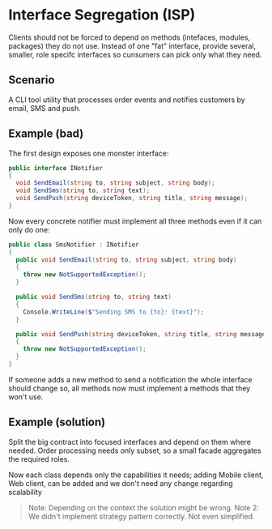 # Interface Segregation (ISP)

Clients should not be forced to depend on methods (intefaces, modules, packages) they do not use. Instead of one "fat" interface, provide several, smaller, role specifc interfaces so cunsumers can pick only what they need.

## Scenario

A CLI tool utility that processes order events and notifies customers by email, SMS and push.

## Example (bad)

The first design exposes one monster interface:

```csharp
public interface INotifier
{
  void SendEmail(string to, string subject, string body);
  void SendSms(string to, string text);
  void SendPush(string deviceToken, string title, string message);
}
```

Now every concrete notifier must implement all three methods even if it can only do one:

```csharp
public class SmsNotifier : INotifier
{
  public void SendEmail(string to, string subject, string body)
  {
    throw new NotSupportedException();
  }

  public void SendSms(string to, string text)
  {
    Console.WriteLine($"Sending SMS to {to}: {text}");
  }

  public void SendPush(string deviceToken, string title, string message)
  {
    throw new NotSupportedException();
  }
}
```

If someone adds a new method to send a notification the whole interface should change so, all methods now must implement a methods that they won't use.

## Example (solution)

Split the big contract into focused interfaces and depend on them where needed. Order processing needs only subset, so a small facade aggregates the required roles.

Now each class depends only the capabilities it needs; adding Mobile client, Web client, can be added and we don't need any change regarding scalability

> Note: Depending on the context the solution might be wrong.
> Note 2: We didn't implement strategy pattern correctly. Not even simplified.

